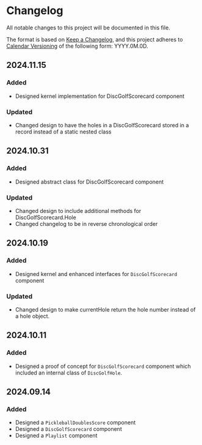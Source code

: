 # Changelog

All notable changes to this project will be documented in this file.

The format is based on [Keep a Changelog](https://keepachangelog.com/en/1.1.0/),
and this project adheres to [Calendar Versioning](https://calver.org/) of
the following form: YYYY.0M.0D.

## 2024.11.15

### Added

- Designed kernel implementation for DiscGolfScorecard component

### Updated

- Changed design to have the holes in a DiscGolfScorecard stored in a record instead of a static nested class

## 2024.10.31

### Added

- Designed abstract class for DiscGolfScorecard component

### Updated

- Changed design to include additional methods for DiscGolfScorecard.Hole
- Changed changelog to be in reverse chronological order

## 2024.10.19

### Added

- Designed kernel and enhanced interfaces for `DiscGolfScorecard` component

### Updated

- Changed design to make currentHole return the hole number instead of a hole object.

## 2024.10.11

### Added

- Designed a proof of concept for `DiscGolfScorecard` component which included an internal class of `DiscGolfHole`.

## 2024.09.14

### Added

- Designed a `PickleballDoublesScore` component
- Designed a `DiscGolfScorecard` component
- Designed a `Playlist` component

